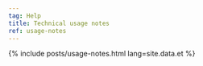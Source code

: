 ```yaml
---
tag: Help
title: Technical usage notes
ref: usage-notes
---
```


{% include posts/usage-notes.html lang=site.data.et %}
